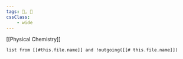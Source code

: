 ```yaml
---
tags: 🧪, 📁
cssClass:
    - wide
---
```

[[Physical Chemistry]]

```dataview 
list from [[#this.file.name]] and !outgoing([[# this.file.name]]) 
```